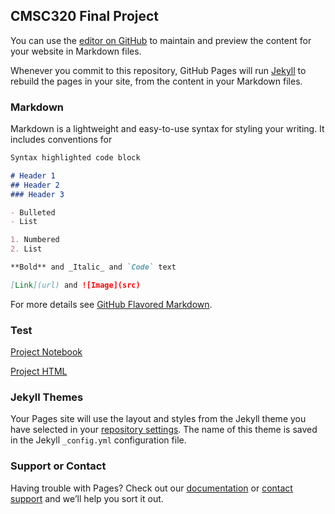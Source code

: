 ## CMSC320 Final Project

You can use the [editor on GitHub](https://github.com/awei5985/awei5985.github.io/edit/master/README.md) to maintain and preview the content for your website in Markdown files.

Whenever you commit to this repository, GitHub Pages will run [Jekyll](https://jekyllrb.com/) to rebuild the pages in your site, from the content in your Markdown files.

### Markdown

Markdown is a lightweight and easy-to-use syntax for styling your writing. It includes conventions for

```markdown
Syntax highlighted code block

# Header 1
## Header 2
### Header 3

- Bulleted
- List

1. Numbered
2. List

**Bold** and _Italic_ and `Code` text

[Link](url) and ![Image](src)
```

For more details see [GitHub Flavored Markdown](https://guides.github.com/features/mastering-markdown/).

### Test
[Project Notebook](https://github.com/awei5985/awei5985.github.io/blob/master/Project4.ipynb)

[Project HTML](http://htmlpreview.github.com/?https://github.com/awei5985/awei5985.github.io/blob/master/Project4.html) 


### Jekyll Themes

Your Pages site will use the layout and styles from the Jekyll theme you have selected in your [repository settings](https://github.com/awei5985/awei5985.github.io/settings). The name of this theme is saved in the Jekyll `_config.yml` configuration file.

### Support or Contact

Having trouble with Pages? Check out our [documentation](https://help.github.com/categories/github-pages-basics/) or [contact support](https://github.com/contact) and we’ll help you sort it out.
